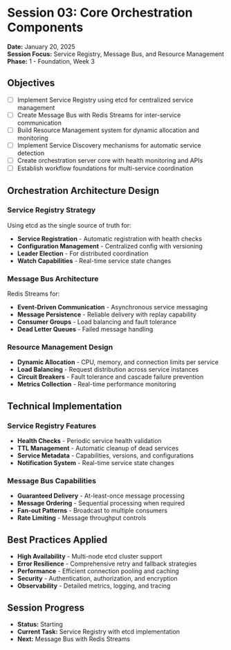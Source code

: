 # Session 03: Core Orchestration Components

**Date:** January 20, 2025  
**Session Focus:** Service Registry, Message Bus, and Resource Management  
**Phase:** 1 - Foundation, Week 3

## Objectives
- [ ] Implement Service Registry using etcd for centralized service management
- [ ] Create Message Bus with Redis Streams for inter-service communication  
- [ ] Build Resource Management system for dynamic allocation and monitoring
- [ ] Implement Service Discovery mechanisms for automatic service detection
- [ ] Create orchestration server core with health monitoring and APIs
- [ ] Establish workflow foundations for multi-service coordination

## Orchestration Architecture Design

### Service Registry Strategy
Using etcd as the single source of truth for:
- **Service Registration** - Automatic registration with health checks
- **Configuration Management** - Centralized config with versioning
- **Leader Election** - For distributed coordination
- **Watch Capabilities** - Real-time service state changes

### Message Bus Architecture
Redis Streams for:
- **Event-Driven Communication** - Asynchronous service messaging
- **Message Persistence** - Reliable delivery with replay capability
- **Consumer Groups** - Load balancing and fault tolerance
- **Dead Letter Queues** - Failed message handling

### Resource Management Design
- **Dynamic Allocation** - CPU, memory, and connection limits per service
- **Load Balancing** - Request distribution across service instances
- **Circuit Breakers** - Fault tolerance and cascade failure prevention
- **Metrics Collection** - Real-time performance monitoring

## Technical Implementation

### Service Registry Features
- **Health Checks** - Periodic service health validation
- **TTL Management** - Automatic cleanup of dead services
- **Service Metadata** - Capabilities, versions, and configurations
- **Notification System** - Real-time service state changes

### Message Bus Capabilities
- **Guaranteed Delivery** - At-least-once message processing
- **Message Ordering** - Sequential processing when required
- **Fan-out Patterns** - Broadcast to multiple consumers
- **Rate Limiting** - Message throughput controls

## Best Practices Applied
- **High Availability** - Multi-node etcd cluster support
- **Error Resilience** - Comprehensive retry and fallback strategies
- **Performance** - Efficient connection pooling and caching
- **Security** - Authentication, authorization, and encryption
- **Observability** - Detailed metrics, logging, and tracing

## Session Progress
- **Status:** Starting
- **Current Task:** Service Registry with etcd implementation
- **Next:** Message Bus with Redis Streams